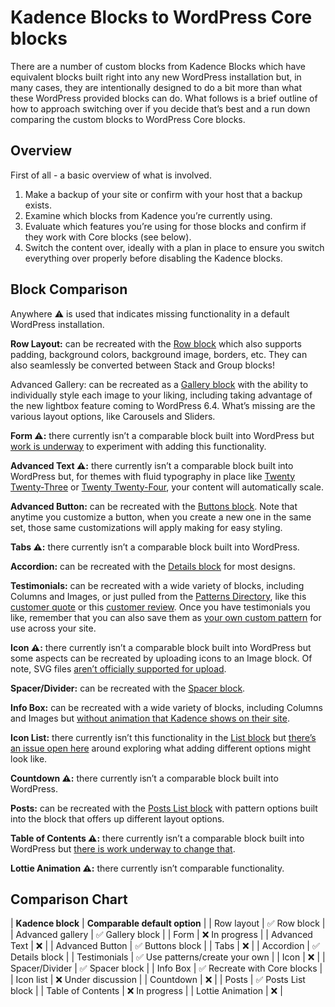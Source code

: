 # Kadence Blocks to WordPress Core blocks

There are a number of custom blocks from Kadence Blocks which have equivalent blocks built right into any new WordPress installation but, in many cases, they are intentionally designed to do a bit more than what these WordPress provided blocks can do. What follows is a brief outline of how to approach switching over if you decide that’s best and a run down comparing the custom blocks to WordPress Core blocks.

## Overview

First of all - a basic overview of what is involved.

1. Make a backup of your site or confirm with your host that a backup exists.
2. Examine which blocks from Kadence you’re currently using.
3. Evaluate which features you’re using for those blocks and confirm if they work with Core blocks (see below).
4. Switch the content over, ideally with a plan in place to ensure you switch everything over properly before disabling the Kadence blocks.


## Block Comparison

Anywhere ⚠️ is used that indicates missing functionality in a default WordPress installation.

**Row Layout:** can be recreated with the [Row block](https://wordpress.org/documentation/article/row-block/) which also supports padding, background colors, background image, borders, etc. They can also seamlessly be converted between Stack and Group blocks!

Advanced Gallery: can be recreated as a [Gallery block](https://wordpress.org/documentation/article/gallery-block/) with the ability to individually style each image to your liking, including taking advantage of the new lightbox feature coming to WordPress 6.4. What’s missing are the various layout options, like Carousels and Sliders.

**Form ⚠️:** there currently isn’t a comparable block built into WordPress but [work is underway](https://github.com/WordPress/gutenberg/pull/44214) to experiment with adding this functionality.

**Advanced Text ⚠️:** there currently isn’t a comparable block built into WordPress but, for themes with fluid typography in place like [Twenty Twenty-Three](https://wordpress.org/themes/twentytwentythree/) or [Twenty Twenty-Four](https://wordpress.org/themes/twentytwentyfour/), your content will automatically scale.

**Advanced Button:** can be recreated with the [Buttons block](https://wordpress.org/documentation/article/buttons-block/). Note that anytime you customize a button, when you create a new one in the same set, those same customizations will apply making for easy styling.

**Tabs ⚠️:** there currently isn’t a comparable block built into WordPress.

**Accordion:** can be recreated with the [Details block](https://wordpress.org/documentation/article/details-block/) for most designs.

**Testimonials:** can be recreated with a wide variety of blocks, including Columns and Images, or just pulled from the [Patterns Directory](https://wordpress.org/patterns/search/testimonials/), like this [customer quote](https://wordpress.org/patterns/pattern/testimonial-client-quote-customer-love/) or this [customer review](https://wordpress.org/patterns/pattern/testimonial-clients-review-section-design/). Once you have testimonials you like, remember that you can also save them as [your own custom pattern](https://wordpress.org/documentation/article/block-pattern/#how-to-use-a-block-pattern-2) for use across your site.

**Icon ⚠️:** there currently isn’t a comparable block built into WordPress but some aspects can be recreated by uploading icons to an Image block. Of note, SVG files [aren’t officially supported for upload](https://core.trac.wordpress.org/ticket/24251).

**Spacer/Divider:** can be recreated with the [Spacer block](https://wordpress.org/documentation/article/spacer-block/).

**Info Box:** can be recreated with a wide variety of blocks, including Columns and Images but [without animation that Kadence shows on their site](https://www.kadencewp.com/kadence-blocks/custom-blocks/info-box-block/).

**Icon List:** there currently isn’t this functionality in the [List block](https://wordpress.org/documentation/article/list-block/) but [there’s an issue open here](https://github.com/WordPress/gutenberg/issues/45830) around exploring what adding different options might look like.

**Countdown ⚠️:** there currently isn’t a comparable block built into WordPress.

**Posts:** can be recreated with the [Posts List block](https://wordpress.org/documentation/article/posts-list-block/) with pattern options built into the block that offers up different layout options.

**Table of Contents ⚠️:** there currently isn’t a comparable block built into WordPress but [there is work underway to change that](https://github.com/WordPress/gutenberg/issues/42229).

**Lottie Animation ⚠️:** there currently isn’t comparable functionality.

## Comparison Chart

| **Kadence block** | **Comparable default option** |
| Row layout | ✅ Row block |
| Advanced gallery | ✅ Gallery block |
| Form | ❌ In progress |
| Advanced Text | ❌ |
| Advanced Button | ✅ Buttons block |
| Tabs | ❌ |
| Accordion | ✅ Details block |
| Testimonials | ✅ Use patterns/create your own |
| Icon | ❌ |
| Spacer/Divider | ✅ Spacer block |
| Info Box | ✅ Recreate with Core blocks |
| Icon list | ❌ Under discussion |
| Countdown | ❌ |
| Posts | ✅ Posts List block |
| Table of Contents | ❌ In progress |
| Lottie Animation | ❌ |


